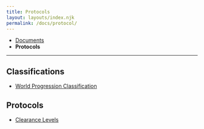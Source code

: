 ```yaml
---
title: Protocols
layout: layouts/index.njk
permalink: /docs/protocol/
---
```

<nav class="breadcrumb">
    <ul>
        <li><a href="/docs">Documents</a></li>
        <li><b>Protocols</b></li>
    </ul>
</nav>
<hr>

## Classifications
<ul>
    <li>
        <a href="/docs/protocol/wpc/">World Progression Classification</a>
    </li>
</ul>

## Protocols
<ul>
    <li>
        <a href="/docs/protocol/clearance/">Clearance Levels</a>
    </li>
</ul>